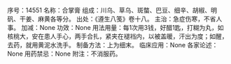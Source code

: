序号：14551
名称：合掌膏
组成：川乌、草乌、斑螫、巴豆、细辛、胡椒、明矾、干姜、麻黄各等分。
出处：《遵生八笺》卷十八。
主治：急症伤寒，不省人事。
加减：None
功效：None
用法用量：每1次用3钱，好醋1匙，打糊为丸，如核桃大，安在患人手心，两手合扎，紧夹在褪裆内，以被盖暖，汗出为度；如醒，去药，就用黄泥水洗手。
制备方法：上为细末。
临床应用：None
各家论述：None
用药禁忌：None
附注：不消服药。
